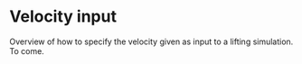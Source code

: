 # Velocity input
Overview of how to specify the velocity given as input to a lifting simulation. To come.